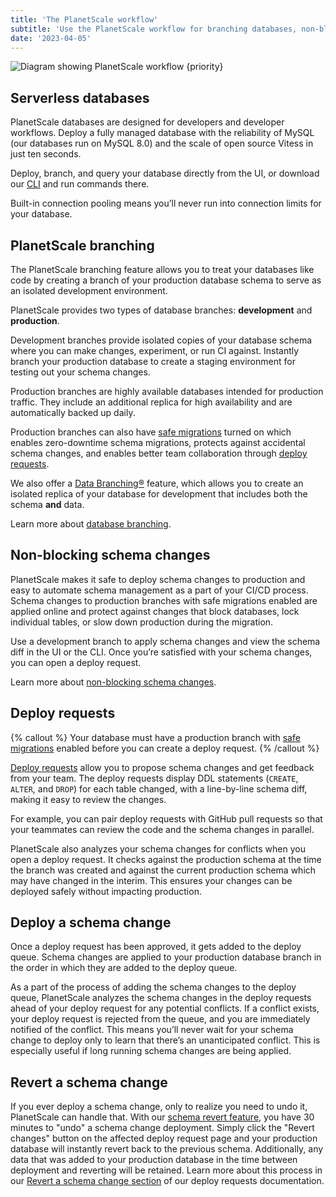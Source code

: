 ```yaml
---
title: 'The PlanetScale workflow'
subtitle: 'Use the PlanetScale workflow for branching databases, non-blocking schema changes and more.'
date: '2023-04-05'
---
```


![Diagram showing PlanetScale workflow {priority}](/assets/docs/planetscale-workflow.png)

## Serverless databases

PlanetScale databases are designed for developers and developer workflows. Deploy a fully managed database with the reliability of MySQL (our databases run on MySQL 8.0) and the scale of open source Vitess in just ten seconds.

Deploy, branch, and query your database directly from the UI, or download our [CLI](https://github.com/planetscale/cli#installation) and run commands there.

Built-in connection pooling means you’ll never run into connection limits for your database.

## PlanetScale branching

The PlanetScale branching feature allows you to treat your databases like code by creating a branch of your production database schema to serve as an isolated development environment.

PlanetScale provides two types of database branches: **development** and **production**.

Development branches provide isolated copies of your database schema where you can make changes, experiment, or run CI against. Instantly branch your production database to create a staging environment for testing out your schema changes.

Production branches are highly available databases intended for production traffic. They include an additional replica for high availability and are automatically backed up daily.

Production branches can also have [safe migrations](/docs/concepts/safe-migrations) turned on which enables zero-downtime schema migrations, protects against accidental schema changes, and enables better team collaboration through [deploy requests](/docs/concepts/deploy-requests).

We also offer a [Data Branching®](/docs/concepts/data-branching) feature, which allows you to create an isolated replica of your database for development that includes both the schema **and** data.

Learn more about [database branching](/docs/concepts/branching).

## Non-blocking schema changes

PlanetScale makes it safe to deploy schema changes to production and easy to automate schema management as a part of your CI/CD process. Schema changes to production branches with safe migrations enabled are applied online and protect against changes that block databases, lock individual tables, or slow down production during the migration.

Use a development branch to apply schema changes and view the schema diff in the UI or the CLI. Once you’re satisfied with your schema changes, you can open a deploy request.

Learn more about [non-blocking schema changes](/docs/concepts/nonblocking-schema-changes).

## Deploy requests

{% callout %}
Your database must have a production branch with [safe migrations](/docs/concepts/safe-migrations) enabled before you can create a deploy request.
{% /callout %}

[Deploy requests](/docs/concepts/deploy-requests) allow you to propose schema changes and get feedback from your team. The deploy requests display DDL statements (`CREATE`, `ALTER`, and `DROP`) for each table changed, with a line-by-line schema diff, making it easy to review the changes.

For example, you can pair deploy requests with GitHub pull requests so that your teammates can review the code and the schema changes in parallel.

PlanetScale also analyzes your schema changes for conflicts when you open a deploy request. It checks against the production schema at the time the branch was created and against the current production schema which may have changed in the interim. This ensures your changes can be deployed safely without impacting production.

## Deploy a schema change

Once a deploy request has been approved, it gets added to the deploy queue. Schema changes are applied to your production database branch in the order in which they are added to the deploy queue.

As a part of the process of adding the schema changes to the deploy queue, PlanetScale analyzes the schema changes in the deploy requests ahead of your deploy request for any potential conflicts. If a conflict exists, your deploy request is rejected from the queue, and you are immediately notified of the conflict. This means you’ll never wait for your schema change to deploy only to learn that there’s an unanticipated conflict. This is especially useful if long running schema changes are being applied.

## Revert a schema change

If you ever deploy a schema change, only to realize you need to undo it, PlanetScale can handle that. With our [schema revert feature](/docs/concepts/deploy-requests#revert-a-schema-change), you have 30 minutes to "undo" a schema change deployment. Simply click the "Revert changes" button on the affected deploy request page and your production database will instantly revert back to the previous schema. Additionally, any data that was added to your production database in the time between deployment and reverting will be retained. Learn more about this process in our [Revert a schema change section](/docs/concepts/deploy-requests#revert-a-schema-change) of our deploy requests documentation.
